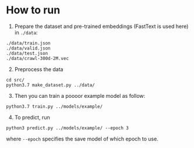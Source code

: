 # How to run

1. Prepare the dataset and pre-trained embeddings (FastText is used here) in `./data`:

```
./data/train.json
./data/valid.json
./data/test.json
./data/crawl-300d-2M.vec
```

2. Preprocess the data
```
cd src/
python3.7 make_dataset.py ../data/
```

3. Then you can train a poooor example model as follow:
```
python3.7 train.py ../models/example/
```

4. To predict, run
```
python3 predict.py ../models/example/ --epoch 3
```
where `--epoch` specifies the save model of which epoch to use.
